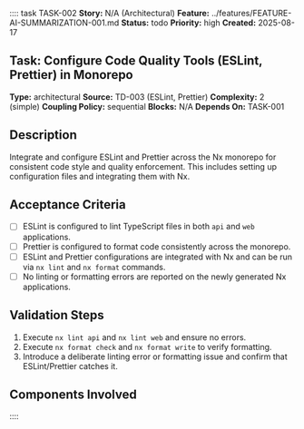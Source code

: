 :::: task TASK-002
**Story:** N/A (Architectural)
**Feature:** ../features/FEATURE-AI-SUMMARIZATION-001.md
**Status:** todo
**Priority:** high
**Created:** 2025-08-17

## Task: Configure Code Quality Tools (ESLint, Prettier) in Monorepo

**Type:** architectural
**Source:** TD-003 (ESLint, Prettier)
**Complexity:** 2 (simple)
**Coupling Policy:** sequential
**Blocks:** N/A
**Depends On:** TASK-001

## Description
Integrate and configure ESLint and Prettier across the Nx monorepo for consistent code style and quality enforcement. This includes setting up configuration files and integrating them with Nx.

## Acceptance Criteria
- [ ] ESLint is configured to lint TypeScript files in both `api` and `web` applications.
- [ ] Prettier is configured to format code consistently across the monorepo.
- [ ] ESLint and Prettier configurations are integrated with Nx and can be run via `nx lint` and `nx format` commands.
- [ ] No linting or formatting errors are reported on the newly generated Nx applications.

## Validation Steps
1. Execute `nx lint api` and `nx lint web` and ensure no errors.
2. Execute `nx format check` and `nx format write` to verify formatting.
3. Introduce a deliberate linting error or formatting issue and confirm that ESLint/Prettier catches it.

## Components Involved
<!-- Add links to related component SPEC.md files -->
::::
